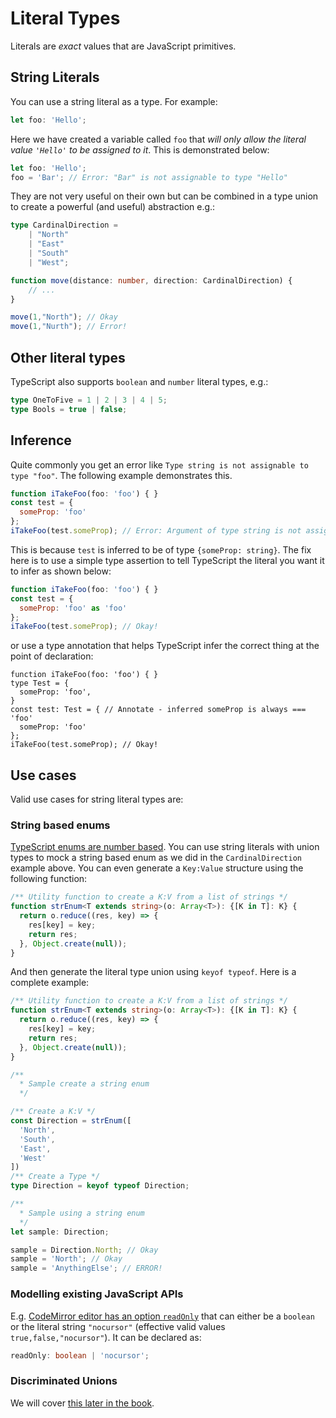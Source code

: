 # Literal Types

Literals are _exact_ values that are JavaScript primitives.

## String Literals

You can use a string literal as a type. For example:

```typescript
let foo: 'Hello';
```

Here we have created a variable called `foo` that _will only allow the literal value `'Hello'` to be assigned to it_. This is demonstrated below:

```typescript
let foo: 'Hello';
foo = 'Bar'; // Error: "Bar" is not assignable to type "Hello"
```

They are not very useful on their own but can be combined in a type union to create a powerful \(and useful\) abstraction e.g.:

```typescript
type CardinalDirection =
    | "North"
    | "East"
    | "South"
    | "West";

function move(distance: number, direction: CardinalDirection) {
    // ...
}

move(1,"North"); // Okay
move(1,"Nurth"); // Error!
```

## Other literal types

TypeScript also supports `boolean` and `number` literal types, e.g.:

```typescript
type OneToFive = 1 | 2 | 3 | 4 | 5;
type Bools = true | false;
```

## Inference

Quite commonly you get an error like `Type string is not assignable to type "foo"`. The following example demonstrates this.

```javascript
function iTakeFoo(foo: 'foo') { }
const test = {
  someProp: 'foo'
};
iTakeFoo(test.someProp); // Error: Argument of type string is not assignable to parameter of type 'foo'
```

This is because `test` is inferred to be of type `{someProp: string}`. The fix here is to use a simple type assertion to tell TypeScript the literal you want it to infer as shown below:

```javascript
function iTakeFoo(foo: 'foo') { }
const test = {
  someProp: 'foo' as 'foo'
};
iTakeFoo(test.someProp); // Okay!
```

or use a type annotation that helps TypeScript infer the correct thing at the point of declaration:

```text
function iTakeFoo(foo: 'foo') { }
type Test = {
  someProp: 'foo',
}
const test: Test = { // Annotate - inferred someProp is always === 'foo'
  someProp: 'foo' 
}; 
iTakeFoo(test.someProp); // Okay!
```

## Use cases

Valid use cases for string literal types are:

### String based enums

[TypeScript enums are number based](enums.md). You can use string literals with union types to mock a string based enum as we did in the `CardinalDirection` example above. You can even generate a `Key:Value` structure using the following function:

```typescript
/** Utility function to create a K:V from a list of strings */
function strEnum<T extends string>(o: Array<T>): {[K in T]: K} {
  return o.reduce((res, key) => {
    res[key] = key;
    return res;
  }, Object.create(null));
}
```

And then generate the literal type union using `keyof typeof`. Here is a complete example:

```typescript
/** Utility function to create a K:V from a list of strings */
function strEnum<T extends string>(o: Array<T>): {[K in T]: K} {
  return o.reduce((res, key) => {
    res[key] = key;
    return res;
  }, Object.create(null));
}

/**
  * Sample create a string enum
  */

/** Create a K:V */
const Direction = strEnum([
  'North',
  'South',
  'East',
  'West'
])
/** Create a Type */
type Direction = keyof typeof Direction;

/** 
  * Sample using a string enum
  */
let sample: Direction;

sample = Direction.North; // Okay
sample = 'North'; // Okay
sample = 'AnythingElse'; // ERROR!
```

### Modelling existing JavaScript APIs

E.g. [CodeMirror editor has an option `readOnly`](https://codemirror.net/doc/manual.html#option_readOnly) that can either be a `boolean` or the literal string `"nocursor"` \(effective valid values `true,false,"nocursor"`\). It can be declared as:

```typescript
readOnly: boolean | 'nocursor';
```

### Discriminated Unions

We will cover [this later in the book](discriminated-unions.md).

